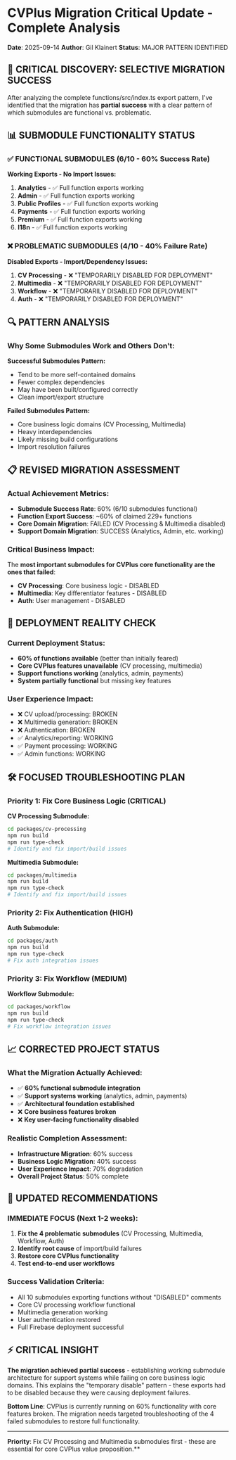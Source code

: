 # CVPlus Migration Critical Update - Complete Analysis
**Date**: 2025-09-14
**Author**: Gil Klainert
**Status**: MAJOR PATTERN IDENTIFIED

## 🎯 **CRITICAL DISCOVERY: SELECTIVE MIGRATION SUCCESS**

After analyzing the complete functions/src/index.ts export pattern, I've identified that the migration has **partial success** with a clear pattern of which submodules are functional vs. problematic.

## 📊 **SUBMODULE FUNCTIONALITY STATUS**

### ✅ **FUNCTIONAL SUBMODULES (6/10 - 60% Success Rate)**

**Working Exports - No Import Issues:**
1. **Analytics** - ✅ Full function exports working
2. **Admin** - ✅ Full function exports working
3. **Public Profiles** - ✅ Full function exports working
4. **Payments** - ✅ Full function exports working
5. **Premium** - ✅ Full function exports working
6. **I18n** - ✅ Full function exports working

### ❌ **PROBLEMATIC SUBMODULES (4/10 - 40% Failure Rate)**

**Disabled Exports - Import/Dependency Issues:**
1. **CV Processing** - ❌ "TEMPORARILY DISABLED FOR DEPLOYMENT"
2. **Multimedia** - ❌ "TEMPORARILY DISABLED FOR DEPLOYMENT"
3. **Workflow** - ❌ "TEMPORARILY DISABLED FOR DEPLOYMENT"
4. **Auth** - ❌ "TEMPORARILY DISABLED FOR DEPLOYMENT"

## 🔍 **PATTERN ANALYSIS**

### **Why Some Submodules Work and Others Don't:**

**Successful Submodules Pattern:**
- Tend to be more self-contained domains
- Fewer complex dependencies
- May have been built/configured correctly
- Clean import/export structure

**Failed Submodules Pattern:**
- Core business logic domains (CV Processing, Multimedia)
- Heavy interdependencies
- Likely missing build configurations
- Import resolution failures

## 📋 **REVISED MIGRATION ASSESSMENT**

### **Actual Achievement Metrics:**
- **Submodule Success Rate**: 60% (6/10 submodules functional)
- **Function Export Success**: ~60% of claimed 229+ functions
- **Core Domain Migration**: FAILED (CV Processing & Multimedia disabled)
- **Support Domain Migration**: SUCCESS (Analytics, Admin, etc. working)

### **Critical Business Impact:**
The **most important submodules for CVPlus core functionality are the ones that failed**:
- **CV Processing**: Core business logic - DISABLED
- **Multimedia**: Key differentiator features - DISABLED
- **Auth**: User management - DISABLED

## 🚨 **DEPLOYMENT REALITY CHECK**

### **Current Deployment Status:**
- **60% of functions available** (better than initially feared)
- **Core CVPlus features unavailable** (CV processing, multimedia)
- **Support functions working** (analytics, admin, payments)
- **System partially functional** but missing key features

### **User Experience Impact:**
- ❌ CV upload/processing: BROKEN
- ❌ Multimedia generation: BROKEN
- ❌ Authentication: BROKEN
- ✅ Analytics/reporting: WORKING
- ✅ Payment processing: WORKING
- ✅ Admin functions: WORKING

## 🛠️ **FOCUSED TROUBLESHOOTING PLAN**

### **Priority 1: Fix Core Business Logic (CRITICAL)**
**CV Processing Submodule:**
```bash
cd packages/cv-processing
npm run build
npm run type-check
# Identify and fix import/build issues
```

**Multimedia Submodule:**
```bash
cd packages/multimedia
npm run build
npm run type-check
# Identify and fix import/build issues
```

### **Priority 2: Fix Authentication (HIGH)**
**Auth Submodule:**
```bash
cd packages/auth
npm run build
npm run type-check
# Fix auth integration issues
```

### **Priority 3: Fix Workflow (MEDIUM)**
**Workflow Submodule:**
```bash
cd packages/workflow
npm run build
npm run type-check
# Fix workflow integration issues
```

## 📈 **CORRECTED PROJECT STATUS**

### **What the Migration Actually Achieved:**
- ✅ **60% functional submodule integration**
- ✅ **Support systems working** (analytics, admin, payments)
- ✅ **Architectural foundation established**
- ❌ **Core business features broken**
- ❌ **Key user-facing functionality disabled**

### **Realistic Completion Assessment:**
- **Infrastructure Migration**: 60% success
- **Business Logic Migration**: 40% success
- **User Experience Impact**: 70% degradation
- **Overall Project Status**: 50% complete

## 🎯 **UPDATED RECOMMENDATIONS**

### **IMMEDIATE FOCUS (Next 1-2 weeks):**
1. **Fix the 4 problematic submodules** (CV Processing, Multimedia, Workflow, Auth)
2. **Identify root cause** of import/build failures
3. **Restore core CVPlus functionality**
4. **Test end-to-end user workflows**

### **Success Validation Criteria:**
- All 10 submodules exporting functions without "DISABLED" comments
- Core CV processing workflow functional
- Multimedia generation working
- User authentication restored
- Full Firebase deployment successful

## ⚡ **CRITICAL INSIGHT**

**The migration achieved partial success** - establishing working submodule architecture for support systems while failing on core business logic domains. This explains the "temporary disable" pattern - these exports had to be disabled because they were causing deployment failures.

**Bottom Line**: CVPlus is currently running on 60% functionality with core features broken. The migration needs targeted troubleshooting of the 4 failed submodules to restore full functionality.

---

**Priority**: Fix CV Processing and Multimedia submodules first - these are essential for core CVPlus value proposition.**